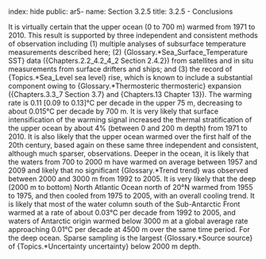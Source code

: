 index: hide
public: ar5-
name: Section 3.2.5
title: 3.2.5 - Conclusions

It is virtually certain that the upper ocean (0 to 700 m) warmed from 1971 to 2010. This result is supported by three independent and consistent methods of observation including (1) multiple analyses of subsurface temperature measurements described here; (2) {Glossary.*Sea_Surface_Temperature SST} data ({Chapters.2.2_4.2_4_2 Section 2.4.2}) from satellites and in situ measurements from surface drifters and ships; and (3) the record of {Topics.*Sea_Level sea level} rise, which is known to include a substantial component owing to {Glossary.*Thermosteric thermosteric} expansion ({Chapters.3.3_7 Section 3.7} and {Chapters.13 Chapter 13}). The warming rate is 0.11 [0.09 to 0.13]°C per decade in the upper 75 m, decreasing to about 0.015°C per decade by 700 m. It is very likely that surface intensification of the warming signal increased the thermal stratification of the upper ocean by about 4% (between 0 and 200 m depth) from 1971 to 2010. It is also likely that the upper ocean warmed over the first half of the 20th century, based again on these same three independent and consistent, although much sparser, observations. Deeper in the ocean, it is likely that the waters from 700 to 2000 m have warmed on average between 1957 and 2009 and likely that no significant {Glossary.*Trend trend} was observed between 2000 and 3000 m from 1992 to 2005. It is very likely that the deep (2000 m to bottom) North Atlantic Ocean north of 20°N warmed from 1955 to 1975, and then cooled from 1975 to 2005, with an overall cooling trend. It is likely that most of the water column south of the Sub-Antarctic Front warmed at a rate of about 0.03°C per decade from 1992 to 2005, and waters of Antarctic origin warmed below 3000 m at a global average rate approaching 0.01°C per decade at 4500 m over the same time period. For the deep ocean. Sparse sampling is the largest {Glossary.*Source source} of {Topics.*Uncertainty uncertainty} below 2000 m depth.
